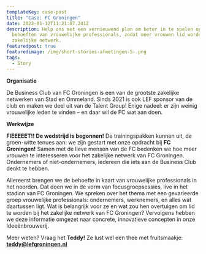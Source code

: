 ```yaml
---
templateKey: case-post
title: "Case: FC Groningen"
date: 2022-01-12T11:21:07.241Z
description: Help ons met een vernieuwend plan om beter in te spelen op de
  behoeften van vrouwelijke professionals, zodat meer vrouwen lid worden van ons
  zakelijke netwerk.
featuredpost: true
featuredimage: /img/short-stories-afmetingen-5-.png
tags:
  - Story
---
```

**Organisatie** 

De Business Club van FC Groningen is een van de grootste zakelijke netwerken van Stad en Ommeland. Sinds 2021 is ook LEF sponsor van de club en maken we deel uit van de Talent Group! Enige nadeel: er zijn weinig vrouwelijke leden te vinden – en daar wil de FC wat aan doen.

**Werkwijze**

**FIEEEEET!! De wedstrijd is begonnen!** De trainingspakken kunnen uit, de groen-witte tenues aan: we zijn gestart met onze opdracht bij **FC Groningen!** Samen met de lieve mensen van de FC bedenken we hoe meer vrouwen te interesseren voor het zakelijke netwerk van FC Groningen. Ondernemers of niet-ondernemers, iedereen die iets aan de Business Club denkt te hebben. 

Allereerst brengen we de behoefte in kaart van vrouwelijke professionals in het noorden. Dat doen we in de vorm van focusgroepsessies, live in het stadion van FC Groningen. We spreken over het thema met een gevarieerde groep vrouwelijke professionals: ondernemers, werknemers, en alles wat daartussen ligt. Wat is belangrijk voor ze en wat zou hen overtuigen om lid te worden bij het zakelijke netwerk van FC Groningen? Vervolgens hebben we deze informatie omgezet naar concrete, innovatieve concepten in onze Ideeënbrouwerij. 

Meer weten? Vraag het **Teddy!** Ze lust wel een thee met fruitsmaakje: **teddy@lefgroningen.nl**